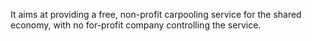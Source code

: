 It aims at providing a free, non-profit carpooling service for the shared economy, with no for-profit company controlling the service.

